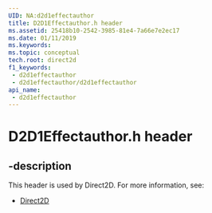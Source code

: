 ```yaml
---
UID: NA:d2d1effectauthor
title: D2D1Effectauthor.h header
ms.assetid: 25418b10-2542-3985-81e4-7a66e7e2ec17
ms.date: 01/11/2019
ms.keywords: 
ms.topic: conceptual
tech.root: direct2d
f1_keywords:
 - d2d1effectauthor
 - d2d1effectauthor/d2d1effectauthor
api_name:
 - d2d1effectauthor
---
```


# D2D1Effectauthor.h header


## -description

This header is used by Direct2D. For more information, see:

- [Direct2D](../_direct2d/index.md)

